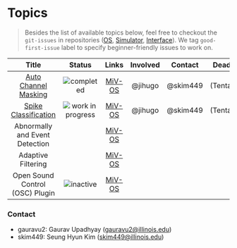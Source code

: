 # Topics

> Besides the list of available topics below, feel free to checkout the `git-issues` in repositories ([OS](https://github.com/GazzolaLab/MiV-OS), [Simulator](https://github.com/GazzolaLab/MiV-Simulator), [Interface](https://github.com/GazzolaLab/MiV-Interface)). We tag `good-first-issue` label to specify beginner-friendly issues to work on.

|                    **Title**                    |           **Status**           |                   **Links**                    | **Involved** | **Contact** | **Deadline** |
|:-----------------------------------------------:|:------------------------------:|:----------------------------------------------:|:------------:|:-----------:|:------------:|
|     [Auto Channel Masking](MiV-AutoMasking)     | ![completed][badge-completed]  | [MiV-OS](https://github.com/GazzolaLab/MiV-OS) |   @jihugo    |  @skim449   | (Tentative)  |
| [Spike Classification](MiV-SpikeClassification) | ![work in progress][badge-wip] | [MiV-OS](https://github.com/GazzolaLab/MiV-OS) |   @jihugo    |  @skim449   | (Tentative)  |
|         Abnormally and Event Detection          |                                | [MiV-OS](https://github.com/GazzolaLab/MiV-OS) |              |             |              |
|               Adaptive Filtering                |                                | [MiV-OS](https://github.com/GazzolaLab/MiV-OS) |              |             |              |
|         Open Sound Control (OSC) Plugin         |  ![inactive][badge-inactive]   | [MiV-OS](https://github.com/GazzolaLab/MiV-OS) |              |             |              |

### Contact

- gauravu2: Gaurav Upadhyay (gauravu2@illinois.edu)
- skim449: Seung Hyun Kim (skim449@illinois.edu)
 
<!-- Hyperlinks -->

[badge-inactive]: https://img.shields.io/badge/status-available-inactive?style=flat
[badge-wip]: https://img.shields.io/badge/status-work--in--progress-yellow?style=flat
[badge-completed]: https://img.shields.io/badge/status-completed-success?style=flat

